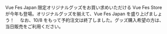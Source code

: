 Vue Fes Japan 限定オリジナルグッズをお買い求めいただける Vue Fes Store が今年も登場。オリジナルグッズを揃えて、Vue Fes Japan を盛り上げましょう！ 　なお、10/8 をもって予約注文は終了しました。グッズ購入希望の方は、当日販売をご利用ください。
